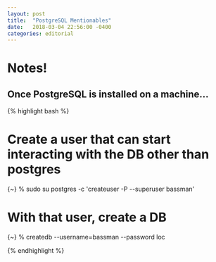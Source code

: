 ```yaml
---
layout: post
title:  "PostgreSQL Mentionables"
date:   2018-03-04 22:56:00 -0400
categories: editorial
---
```


# Notes!

## Once PostgreSQL is installed on a machine...

{% highlight bash %}
# Create a user that can start interacting with the DB other than postgres
{~} % sudo su postgres -c 'createuser -P --superuser bassman'
# With that user, create a DB
{~} % createdb --username=bassman --password loc

{% endhighlight %}
